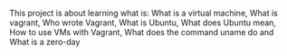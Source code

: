 This project is about learning what is:
What is a virtual machine, What is vagrant, Who wrote Vagrant, What is Ubuntu, What does Ubuntu mean, How to use VMs with Vagrant, What does the command uname do and What is a zero-day
